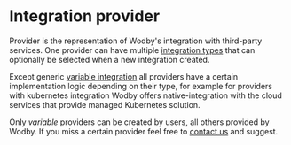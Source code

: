 # Integration provider

Provider is the representation of Wodby's integration with third-party services. One provider can have multiple [integration types](types.md) that can optionally be selected when a new integration created. 

Except generic [variable integration](variable.md) all providers have a certain implementation logic depending on their type, for example for providers with kubernetes integration Wodby offers native-integration with the cloud services that provide managed Kubernetes solution.

Only _variable_ providers can be created by users, all others provided by Wodby. If you miss a certain provider feel free to [contact us](../support.md) and suggest. 
